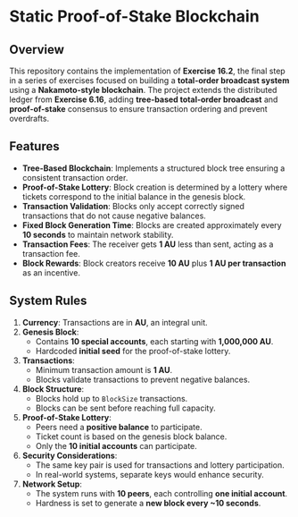 # Static Proof-of-Stake Blockchain  

## Overview  

This repository contains the implementation of **Exercise 16.2**, the final step in a series of exercises focused on building a **total-order broadcast system** using a **Nakamoto-style blockchain**. The project extends the distributed ledger from **Exercise 6.16**, adding **tree-based total-order broadcast** and **proof-of-stake** consensus to ensure transaction ordering and prevent overdrafts.  

## Features  

- **Tree-Based Blockchain**: Implements a structured block tree ensuring a consistent transaction order.  
- **Proof-of-Stake Lottery**: Block creation is determined by a lottery where tickets correspond to the initial balance in the genesis block.  
- **Transaction Validation**: Blocks only accept correctly signed transactions that do not cause negative balances.  
- **Fixed Block Generation Time**: Blocks are created approximately every **10 seconds** to maintain network stability.  
- **Transaction Fees**: The receiver gets **1 AU** less than sent, acting as a transaction fee.  
- **Block Rewards**: Block creators receive **10 AU** plus **1 AU per transaction** as an incentive.  

## System Rules  

1. **Currency**: Transactions are in **AU**, an integral unit.  
2. **Genesis Block**:  
   - Contains **10 special accounts**, each starting with **1,000,000 AU**.  
   - Hardcoded **initial seed** for the proof-of-stake lottery.  
3. **Transactions**:  
   - Minimum transaction amount is **1 AU**.  
   - Blocks validate transactions to prevent negative balances.  
4. **Block Structure**:  
   - Blocks hold up to `BlockSize` transactions.  
   - Blocks can be sent before reaching full capacity.  
5. **Proof-of-Stake Lottery**:  
   - Peers need a **positive balance** to participate.  
   - Ticket count is based on the genesis block balance.  
   - Only the **10 initial accounts** can participate.  
6. **Security Considerations**:  
   - The same key pair is used for transactions and lottery participation.  
   - In real-world systems, separate keys would enhance security.  
7. **Network Setup**:  
   - The system runs with **10 peers**, each controlling **one initial account**.  
   - Hardness is set to generate a **new block every ~10 seconds**.  
